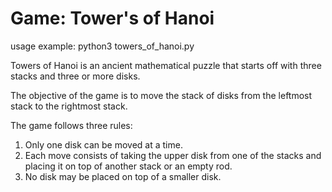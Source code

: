 # Game: Tower's of Hanoi

usage example: python3 towers_of_hanoi.py

Towers of Hanoi is an ancient mathematical puzzle that starts off with three stacks and three or more disks. 

The objective of the game is to move the stack of disks from the leftmost stack to the rightmost stack.

The game follows three rules:

1. Only one disk can be moved at a time.
2. Each move consists of taking the upper disk from one of the stacks and placing it on top of another stack or an empty rod.
3. No disk may be placed on top of a smaller disk.
